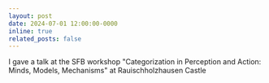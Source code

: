 ```yaml
---
layout: post
date: 2024-07-01 12:00:00-0000
inline: true
related_posts: false
---
```


I gave a talk at the SFB workshop "Categorization in Perception and Action: Minds, Models, Mechanisms" at Rauischholzhausen Castle
